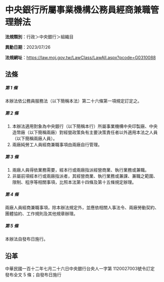 # 中央銀行所屬事業機構公務員經商兼職管理辦法




**法規類別**：行政＞中央銀行＞組織目

**異動日期**：2023/07/26  

**法規網址**：https://law.moj.gov.tw/LawClass/LawAll.aspx?pcode=G0310088



## 法條
##### 第 1 條
本辦法依公務員服務法（以下簡稱本法）第二十六條第一項規定訂定之。

##### 第 2 條
1. 本辦法適用對象為中央銀行（以下簡稱本行）所屬事業機構中央印製廠、中央造幣廠（以下簡稱兩廠）對經營政策負有主要決策責任者以外適用本法之人員（以下簡稱兩廠人員）。
1. 兩廠純勞工人員經商兼職事項由兩廠自行管理。

##### 第 3 條
1. 兩廠人員得依業務需要，經本行或兩廠指派經營商業、執行業務或兼職。
1. 非屬前項經本行或兩廠指派者，其經營商業、執行業務或兼課、兼職之範圍、限制、程序等相關事項，比照本法第十四條及第十五條規定辦理。

##### 第 4 條
兩廠人員經商兼職事項，除本辦法規定外，並應依相關人事法令、兩廠勞動契約、團體協約、工作規則及其他規章辦理。

##### 第 5 條
本辦法自發布日施行。

## 沿革
中華民國一百十二年七月二十六日中央銀行台央人一字第 1120027003號令訂定發布全文 5  條；自發布日施行
